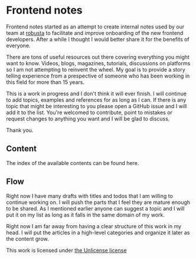 # Frontend notes

Frontend notes started as an attempt to create internal notes used by our team at [robusta](http://www.robustastudio.com) to facilitate and improve onboarding of the new frontend developers. After a while I thought I would better share it for the benefits of everyone.

There are tons of useful resources out there covering everything you might want to know. Videos, blogs, magazines, tutorials, discussions on platforms so I am not attempting to reinvent the wheel. My goal is to provide a story telling experience from a prespective of someone who has been working in this field for more than 15 years.

This is a work in progress and I don't think it will ever finish. I will continue to add topics, examples and references for as long as I can. If there is any topic that might be interesting to you please open a GitHub issue and I will add it to the list. You're welcomed to contribute, point to mistakes or request changes to anything you want and I will be glad to discuss.

Thank you.

## Content

The index of the available contents can be found here.

## Flow

Right now I have many drafts with titles and todos that I am willing to continue working on. I will push the parts that I feel they are mature enough to be shared. As I mentioned earlier anyone can suggest a topic and I will put it on my list as long as it falls in the same domain of my work.

Right now I am far away from having a clear structure of this work in my head. I will put the articles in a high-level categories and organize it later as the content grow.

This work is licensed under [the Unlicense license](./LICENSE)